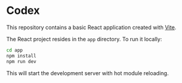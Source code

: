 # Codex

This repository contains a basic React application created with [Vite](https://vitejs.dev/).

The React project resides in the `app` directory. To run it locally:

```bash
cd app
npm install
npm run dev
```

This will start the development server with hot module reloading.
